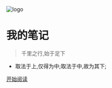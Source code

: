 ![logo](https://docsify.js.org/_media/icon.svg)

# 我的笔记

> 千里之行,始于足下

* 取法于上,仅得为中;取法于中,故为其下;

[开始阅读](/README)
